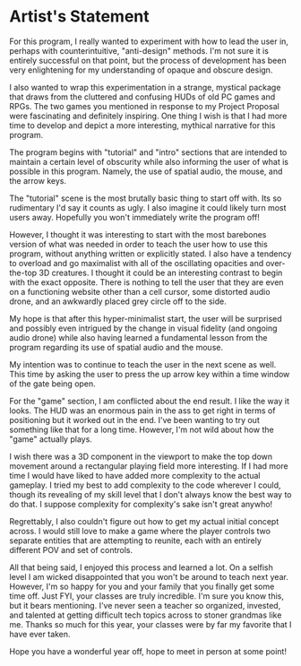 # Artist's Statement

For this program, I really wanted to experiment with how to lead the user in,
perhaps with counterintuitive, "anti-design" methods. I'm not sure it is entirely
successful on that point, but the process of development has been very enlightening
for my understanding of opaque and obscure design.

I also wanted to wrap this experimentation in a strange, mystical package that
draws from the cluttered and confusing HUDs of old PC games and RPGs. The two
games you mentioned in response to my Project Proposal were fascinating and
definitely inspiring. One thing I wish is that I had more time to develop and
depict a more interesting, mythical narrative for this program.

The program begins with "tutorial" and "intro" sections that are intended to
maintain a certain level of obscurity while also informing the user of what is
possible in this program. Namely, the use of spatial audio, the mouse, and the
arrow keys.

The "tutorial" scene is the most brutally basic thing to start off with. Its so
rudimentary I'd say it counts as ugly. I also imagine it could likely turn most
users away. Hopefully you won't immediately write the program off!

However, I thought it was interesting to start with the most barebones version of
what was needed in order to teach the user how to use this program, without anything
written or explicitly stated. I also have a tendency to overload and go maximalist
with all of the oscillating opacities and over-the-top 3D creatures. I thought
it could be an interesting contrast to begin with the exact opposite. There is
nothing to tell the user that they are even on a functioning website other than
a cell cursor, some distorted audio drone, and an awkwardly placed grey circle
off to the side.

My hope is that after this hyper-minimalist start, the user will be surprised
and possibly even intrigued by the change in visual fidelity (and ongoing audio
drone) while also having learned a fundamental lesson from the program regarding
its use of spatial audio and the mouse.

My intention was to continue to teach the user in the next scene as well. This
time by asking the user to press the up arrow key within a time window of the
gate being open.

For the "game" section, I am conflicted about the end result. I like the way it
looks. The HUD was an enormous pain in the ass to get right in terms of positioning
but it worked out in the end. I've been wanting to try out something like that
for a long time. However, I'm not wild about how the "game" actually plays.

I wish there was a 3D component in the viewport to make the top down movement
around a rectangular playing field more interesting. If I had more time I would
have liked to have added more complexity to the actual gameplay. I tried my best
to add complexity to the code wherever I could, though its revealing of my skill
level that I don't always know the best way to do that. I suppose complexity for
complexity's sake isn't great anywho!

Regrettably, I also couldn't figure out how to get my actual initial concept across.
I would still love to make a game where the player controls two separate entities
that are attempting to reunite, each with an entirely different POV and set of
controls.

All that being said, I enjoyed this process and learned a lot. On a selfish level
I am wicked disappointed that you won't be around to teach next year. However, I'm
so happy for you and your family that you finally get some time off. Just FYI,
your classes are truly incredible. I'm sure you know this, but it bears mentioning.
I've never seen a teacher so organized, invested, and talented at getting difficult
tech topics across to stoner grandmas like me. Thanks so much for this year, your
classes were by far my favorite that I have ever taken.

Hope you have a wonderful year off, hope to meet in person at some point!
